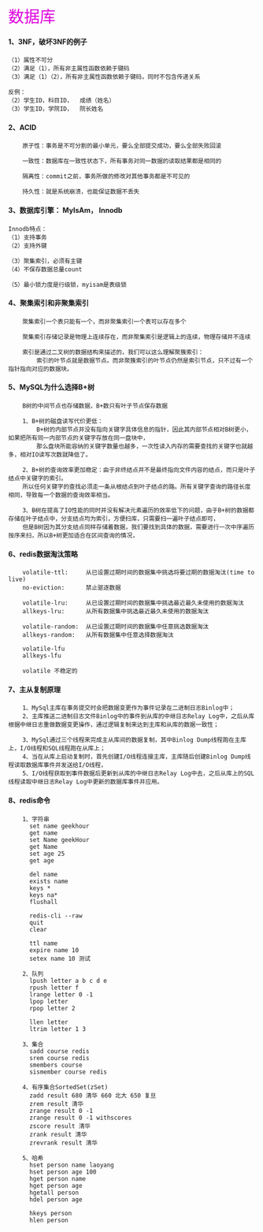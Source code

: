 <font color="#dd00dd" size=6>数据库</font><br />

#### 1、3NF，破坏3NF的例子
	（1）属性不可分
	（2）满足（1），所有非主属性函数依赖于键码
	（3）满足（1）（2），所有非主属性函数依赖于键码，同时不包含传递关系

	反例：
	（2）学生ID，科目ID，  成绩（姓名）
	（3）学生ID，学院ID，  院长姓名
#### 2、ACID

```
    原子性：事务是不可分割的最小单元，要么全部提交成功，要么全部失败回滚

    一致性：数据库在一致性状态下，所有事务对同一数据的读取结果都是相同的

    隔离性：commit之前，事务所做的修改对其他事务都是不可见的

    持久性：就是系统崩溃，也能保证数据不丢失

```

#### 3、数据库引擎： MyIsAm， Innodb
    Innodb特点：
    （1）支持事务
    （2）支持外键

    （3）聚集索引，必须有主键
    （4）不保存数据总量count

    （5）最小锁力度是行级锁，myisam是表级锁

#### 4、聚集索引和非聚集索引
```
    聚集索引一个表只能有一个，而非聚集索引一个表可以存在多个

    聚集索引存储记录是物理上连续存在，而非聚集索引是逻辑上的连续，物理存储并不连续

    索引是通过二叉树的数据结构来描述的，我们可以这么理解聚簇索引：
        索引的叶节点就是数据节点。而非聚簇索引的叶节点仍然是索引节点，只不过有一个指针指向对应的数据块。

```

#### 5、MySQL为什么选择B+树
```
    B树的中间节点也存储数据，B+数只有叶子节点保存数据

    1、B+树的磁盘读写代价更低：
        B+树的内部节点并没有指向关键字具体信息的指针，因此其内部节点相对B树更小，如果把所有同一内部节点的关键字存放在同一盘块中，
        那么盘块所能容纳的关键字数量也越多，一次性读入内存的需要查找的关键字也就越多，相对IO读写次数就降低了。

    2、B+树的查询效率更加稳定：由于非终结点并不是最终指向文件内容的结点，而只是叶子结点中关键字的索引。
    所以任何关键字的查找必须走一条从根结点到叶子结点的路。所有关键字查询的路径长度相同，导致每一个数据的查询效率相当。

    3、B树在提高了IO性能的同时并没有解决元素遍历的效率低下的问题，由于B+树的数据都存储在叶子结点中，分支结点均为索引，方便扫库，只需要扫一遍叶子结点即可，
    但是B树因为其分支结点同样存储着数据，我们要找到具体的数据，需要进行一次中序遍历按序来扫，所以B+树更加适合在区间查询的情况，
```

#### 6、redis数据淘汰策略
```
    volatile-ttl:     从已设置过期时间的数据集中挑选将要过期的数据淘汰(time to live)
    no-eviction:      禁止驱逐数据

    volatile-lru:     从已设置过期时间的数据集中挑选最近最久未使用的数据淘汰
    allkeys-lru:      从所有数据集中挑选最近最久未使用的数据淘汰

    volatile-random:  从已设置过期时间的数据集中任意挑选数据淘汰
    allkeys-random:   从所有数据集中任意选择数据淘汰

    volatile-lfu
    allkeys-lfu

    volatile 不稳定的
```

#### 7、主从复制原理
```
    1、MySql主库在事务提交时会把数据变更作为事件记录在二进制日志Binlog中；
    2、主库推送二进制日志文件Binlog中的事件到从库的中继日志Relay Log中，之后从库根据中继日志重做数据变更操作，通过逻辑复制来达到主库和从库的数据一致性；

    3、MySql通过三个线程来完成主从库间的数据复制，其中Binlog Dump线程跑在主库上，I/O线程和SQL线程跑在从库上；
    4、当在从库上启动复制时，首先创建I/O线程连接主库，主库随后创建Binlog Dump线程读取数据库事件并发送给I/O线程，
    5、I/O线程获取到事件数据后更新到从库的中继日志Relay Log中去，之后从库上的SQL线程读取中继日志Relay Log中更新的数据库事件并应用。
```

#### 8、redis命令

```
    1、字符串
      set name geekhour
      get name
      set Name geekHour
      get Name
      set age 25
      get age

      del name
      exists name
      keys *
      keys na*
      flushall

      redis-cli --raw
      quit
      clear

      ttl name
      expire name 10
      setex name 10 测试

    2、队列
      lpush letter a b c d e
      rpush letter f
      lrange letter 0 -1
      lpop letter
      rpop letter 2

      llen letter
      ltrim letter 1 3

    3、集合
      sadd course redis
      srem course redis
      smembers course
      sismember course redis

    4、有序集合SortedSet(zSet)
      zadd result 680 清华 660 北大 650 复旦
      zrem result 清华
      zrange result 0 -1
      zrange result 0 -1 withscores
      zscore result 清华
      zrank result 清华
      zrevrank result 清华

    5、哈希
      hset person name laoyang
      hset person age 100
      hget person name
      hget person age
      hgetall person
      hdel person age

      hkeys person
      hlen person




```
